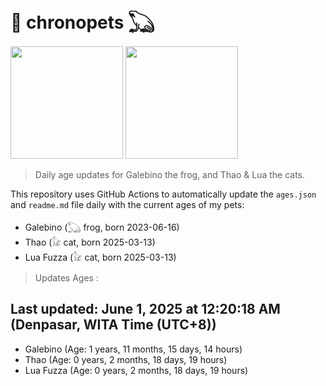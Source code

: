 # 🐾 chronopets 𓆏
<img src="https://github.com/user-attachments/assets/802b3632-7c4b-4232-a3a0-8b1d8fa6f04d" widht=180 height=180 >
<img src="https://github.com/user-attachments/assets/16687005-7ebb-4607-be57-0c8e528fed06" widht=180 height=180 >

> Daily age updates for Galebino the frog, and Thao & Lua the cats.

This repository uses GitHub Actions to automatically update the `ages.json` and `readme.md` file daily with the current ages of my pets: <br>
- Galebino (𓆏 frog, born 2023-06-16)
- Thao (𓃠 cat, born 2025-03-13)
- Lua Fuzza (𓃠 cat, born 2025-03-13)

> Updates Ages :

## Last updated: June 1, 2025 at 12:20:18 AM (Denpasar, WITA Time (UTC+8))

- Galebino (Age: 1 years, 11 months, 15 days, 14 hours)
- Thao (Age: 0 years, 2 months, 18 days, 19 hours)
- Lua Fuzza (Age: 0 years, 2 months, 18 days, 19 hours)

